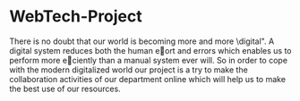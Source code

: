 # WebTech-Project

There is no doubt that our world is becoming more and more \digital". A
digital system reduces both the human eort and errors which enables us to
perform more eciently than a manual system ever will. So in order to cope
with the modern digitalized world our project is a try to make the collaboration
activities of our department online which will help us to make the best use of
our resources.
